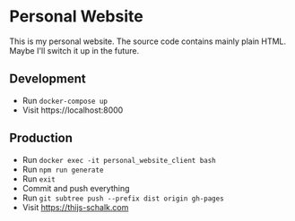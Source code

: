 # Personal Website

This is my personal website. The source code contains mainly plain HTML. Maybe I'll switch it up in the future.

## Development
- Run `docker-compose up`
- Visit https://localhost:8000

## Production
- Run `docker exec -it personal_website_client bash`
- Run `npm run generate`
- Run `exit`
- Commit and push everything
- Run `git subtree push --prefix dist origin gh-pages`
- Visit https://thijs-schalk.com
